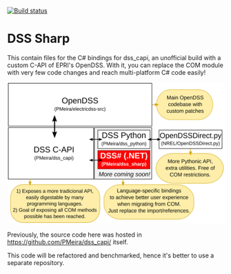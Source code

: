 [![Build status](https://ci.appveyor.com/api/projects/status/n5q0ddql063r2fkx/branch/master?svg=true)](https://ci.appveyor.com/project/PMeira/dss-sharp-h8r36/branch/master)

# DSS Sharp

This contain files for the C# bindings for dss_capi, an unofficial build with a custom C-API of EPRI's OpenDSS. With it, you can replace the COM module with very few code changes and reach multi-platform C# code easily!

<p align="center">
    <img alt="Overview of related repositories" src="https://raw.githubusercontent.com/PMeira/dss_sharp/master/docs/images/repomap.svg?sanitize=true" width=600>
</p>

Previously, the source code here was hosted in https://github.com/PMeira/dss_capi/ itself. 

This code will be refactored and benchmarked, hence it's better to use a separate repository.

